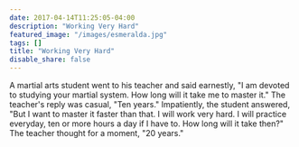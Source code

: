 ```yaml
---
date: 2017-04-14T11:25:05-04:00
description: "Working Very Hard"
featured_image: "/images/esmeralda.jpg"
tags: []
title: "Working Very Hard"
disable_share: false
---
```

A martial arts student went to his teacher and said earnestly, "I am devoted to studying your martial system. How long will it take me to master it." The teacher's reply was casual, "Ten years." Impatiently, the student answered, "But I want to master it faster than that. I will work very hard. I will practice everyday, ten or more hours a day if I have to. How long will it take then?" The teacher thought for a moment, "20 years."

